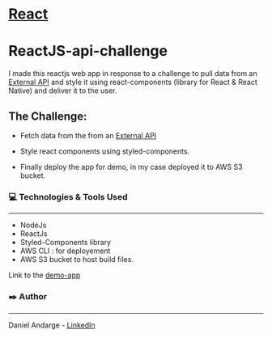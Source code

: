 # [React](https://reactjs.org/)

# ReactJS-api-challenge

I made this reactjs web app in response to a challenge to pull data from an [External API](https://jsonplaceholder.typicode.com/posts) and style it using react-components (library for React & React Native) and deliver it to the user.

## The Challenge:

- Fetch data from the from an [External API](https://jsonplaceholder.typicode.com/posts)

- Style react components using styled-components.

- Finally deploy the app for demo, in my case deployed it to AWS S3 bucket.


### :computer: Technologies & Tools Used
***
* NodeJs
* ReactJs
* Styled-Components library
* AWS CLI : for deployement
* AWS S3 bucket to host build files.

Link to the [demo-app](http://react-challenge-317765072010-daniel-andarge.s3-website-us-east-1.amazonaws.com/)


### :black_nib: Author
 *** 
Daniel Andarge - [LinkedIn](https://www.linkedin.com/mwlite/in/danielandarge)
